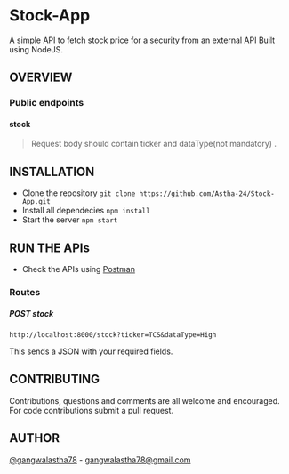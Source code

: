 # Stock-App
A simple API to fetch stock price for a security from an external API Built using NodeJS.


## OVERVIEW
### Public endpoints

#### stock
> Request body should contain  ticker and dataType(not mandatory) .
 
## INSTALLATION 

- Clone the repository `git clone https://github.com/Astha-24/Stock-App.git`
- Install all dependecies `npm install`
- Start the server `npm start`

## RUN THE APIs 

- Check the APIs using [Postman](https://chrome.google.com/webstore/detail/postman/fhbjgbiflinjbdggehcddcbncdddomop)

### Routes 

##### POST stock

 `http://localhost:8000/stock?ticker=TCS&dataType=High` 
 
 This sends a JSON with your required fields.
 



## CONTRIBUTING

Contributions, questions and comments are all welcome and encouraged. For code contributions submit a pull request.


## AUTHOR 


[@gangwalastha78](https://github.com/Astha-24) - gangwalastha78@gmail.com

